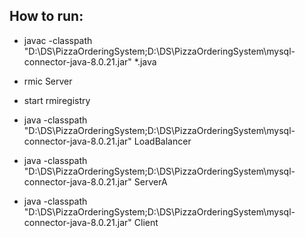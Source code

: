 ## How to run:

- javac -classpath "D:\DS\PizzaOrderingSystem;D:\DS\PizzaOrderingSystem\mysql-connector-java-8.0.21.jar" *.java

- rmic Server

- start rmiregistry

- java -classpath "D:\DS\PizzaOrderingSystem;D:\DS\PizzaOrderingSystem\mysql-connector-java-8.0.21.jar" LoadBalancer

- java -classpath "D:\DS\PizzaOrderingSystem;D:\DS\PizzaOrderingSystem\mysql-connector-java-8.0.21.jar" ServerA

- java -classpath "D:\DS\PizzaOrderingSystem;D:\DS\PizzaOrderingSystem\mysql-connector-java-8.0.21.jar" Client